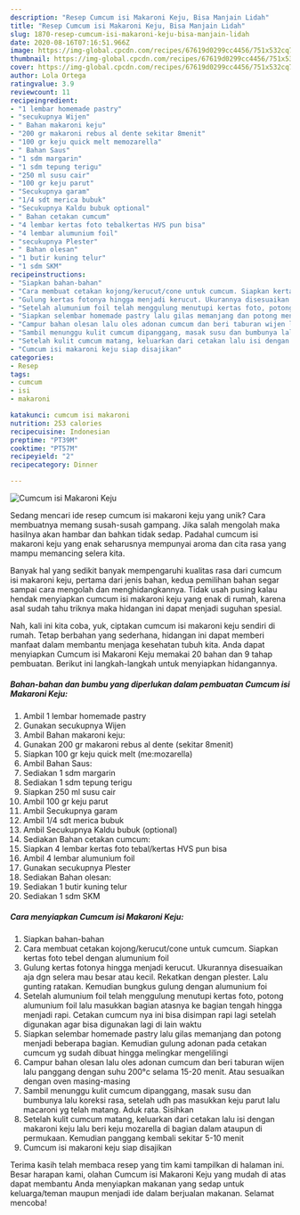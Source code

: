 ```yaml
---
description: "Resep Cumcum isi Makaroni Keju, Bisa Manjain Lidah"
title: "Resep Cumcum isi Makaroni Keju, Bisa Manjain Lidah"
slug: 1870-resep-cumcum-isi-makaroni-keju-bisa-manjain-lidah
date: 2020-08-16T07:16:51.966Z
image: https://img-global.cpcdn.com/recipes/67619d0299cc4456/751x532cq70/cumcum-isi-makaroni-keju-foto-resep-utama.jpg
thumbnail: https://img-global.cpcdn.com/recipes/67619d0299cc4456/751x532cq70/cumcum-isi-makaroni-keju-foto-resep-utama.jpg
cover: https://img-global.cpcdn.com/recipes/67619d0299cc4456/751x532cq70/cumcum-isi-makaroni-keju-foto-resep-utama.jpg
author: Lola Ortega
ratingvalue: 3.9
reviewcount: 11
recipeingredient:
- "1 lembar homemade pastry"
- "secukupnya Wijen"
- " Bahan makaroni keju"
- "200 gr makaroni rebus al dente sekitar 8menit"
- "100 gr keju quick melt memozarella"
- " Bahan Saus"
- "1 sdm margarin"
- "1 sdm tepung terigu"
- "250 ml susu cair"
- "100 gr keju parut"
- "Secukupnya garam"
- "1/4 sdt merica bubuk"
- "Secukupnya Kaldu bubuk optional"
- " Bahan cetakan cumcum"
- "4 lembar kertas foto tebalkertas HVS pun bisa"
- "4 lembar alumunium foil"
- "secukupnya Plester"
- " Bahan olesan"
- "1 butir kuning telur"
- "1 sdm SKM"
recipeinstructions:
- "Siapkan bahan-bahan"
- "Cara membuat cetakan kojong/kerucut/cone untuk cumcum. Siapkan kertas foto tebel dengan alumunium foil"
- "Gulung kertas fotonya hingga menjadi kerucut. Ukurannya disesuaikan aja dgn selera mau besar atau kecil. Rekatkan dengan plester. Lalu gunting ratakan. Kemudian bungkus gulung dengan alumunium foi"
- "Setelah alumunium foil telah menggulung menutupi kertas foto, potong alumunium foil lalu masukkan bagian atasnya ke bagian tengah hingga menjadi rapi. Cetakan cumcum nya ini bisa disimpan rapi lagi setelah digunakan agar bisa digunakan lagi di lain waktu"
- "Siapkan selembar homemade pastry lalu gilas memanjang dan potong menjadi beberapa bagian. Kemudian gulung adonan pada cetakan cumcum yg sudah dibuat hingga melingkar mengelilingi"
- "Campur bahan olesan lalu oles adonan cumcum dan beri taburan wijen lalu panggang dengan suhu 200°c selama 15-20 menit. Atau sesuaikan dengan oven masing-masing"
- "Sambil menunggu kulit cumcum dipanggang, masak susu dan bumbunya lalu koreksi rasa, setelah udh pas masukkan keju parut lalu macaroni yg telah matang. Aduk rata. Sisihkan"
- "Setelah kulit cumcum matang, keluarkan dari cetakan lalu isi dengan makaroni keju lalu beri keju mozarella di bagian dalam ataupun di permukaan. Kemudian panggang kembali sekitar 5-10 menit"
- "Cumcum isi makaroni keju siap disajikan"
categories:
- Resep
tags:
- cumcum
- isi
- makaroni

katakunci: cumcum isi makaroni 
nutrition: 253 calories
recipecuisine: Indonesian
preptime: "PT39M"
cooktime: "PT57M"
recipeyield: "2"
recipecategory: Dinner

---
```



![Cumcum isi Makaroni Keju](https://img-global.cpcdn.com/recipes/67619d0299cc4456/751x532cq70/cumcum-isi-makaroni-keju-foto-resep-utama.jpg)

Sedang mencari ide resep cumcum isi makaroni keju yang unik? Cara membuatnya memang susah-susah gampang. Jika salah mengolah maka hasilnya akan hambar dan bahkan tidak sedap. Padahal cumcum isi makaroni keju yang enak seharusnya mempunyai aroma dan cita rasa yang mampu memancing selera kita.



Banyak hal yang sedikit banyak mempengaruhi kualitas rasa dari cumcum isi makaroni keju, pertama dari jenis bahan, kedua pemilihan bahan segar sampai cara mengolah dan menghidangkannya. Tidak usah pusing kalau hendak menyiapkan cumcum isi makaroni keju yang enak di rumah, karena asal sudah tahu triknya maka hidangan ini dapat menjadi suguhan spesial.


Nah, kali ini kita coba, yuk, ciptakan cumcum isi makaroni keju sendiri di rumah. Tetap berbahan yang sederhana, hidangan ini dapat memberi manfaat dalam membantu menjaga kesehatan tubuh kita. Anda dapat menyiapkan Cumcum isi Makaroni Keju memakai 20 bahan dan 9 tahap pembuatan. Berikut ini langkah-langkah untuk menyiapkan hidangannya.

<!--inarticleads1-->

##### Bahan-bahan dan bumbu yang diperlukan dalam pembuatan Cumcum isi Makaroni Keju:

1. Ambil 1 lembar homemade pastry
1. Gunakan secukupnya Wijen
1. Ambil  Bahan makaroni keju:
1. Gunakan 200 gr makaroni rebus al dente (sekitar 8menit)
1. Siapkan 100 gr keju quick melt (me:mozarella)
1. Ambil  Bahan Saus:
1. Sediakan 1 sdm margarin
1. Sediakan 1 sdm tepung terigu
1. Siapkan 250 ml susu cair
1. Ambil 100 gr keju parut
1. Ambil Secukupnya garam
1. Ambil 1/4 sdt merica bubuk
1. Ambil Secukupnya Kaldu bubuk (optional)
1. Sediakan  Bahan cetakan cumcum:
1. Siapkan 4 lembar kertas foto tebal/kertas HVS pun bisa
1. Ambil 4 lembar alumunium foil
1. Gunakan secukupnya Plester
1. Sediakan  Bahan olesan:
1. Sediakan 1 butir kuning telur
1. Sediakan 1 sdm SKM




<!--inarticleads2-->

##### Cara menyiapkan Cumcum isi Makaroni Keju:

1. Siapkan bahan-bahan
1. Cara membuat cetakan kojong/kerucut/cone untuk cumcum. Siapkan kertas foto tebel dengan alumunium foil
1. Gulung kertas fotonya hingga menjadi kerucut. Ukurannya disesuaikan aja dgn selera mau besar atau kecil. Rekatkan dengan plester. Lalu gunting ratakan. Kemudian bungkus gulung dengan alumunium foi
1. Setelah alumunium foil telah menggulung menutupi kertas foto, potong alumunium foil lalu masukkan bagian atasnya ke bagian tengah hingga menjadi rapi. Cetakan cumcum nya ini bisa disimpan rapi lagi setelah digunakan agar bisa digunakan lagi di lain waktu
1. Siapkan selembar homemade pastry lalu gilas memanjang dan potong menjadi beberapa bagian. Kemudian gulung adonan pada cetakan cumcum yg sudah dibuat hingga melingkar mengelilingi
1. Campur bahan olesan lalu oles adonan cumcum dan beri taburan wijen lalu panggang dengan suhu 200°c selama 15-20 menit. Atau sesuaikan dengan oven masing-masing
1. Sambil menunggu kulit cumcum dipanggang, masak susu dan bumbunya lalu koreksi rasa, setelah udh pas masukkan keju parut lalu macaroni yg telah matang. Aduk rata. Sisihkan
1. Setelah kulit cumcum matang, keluarkan dari cetakan lalu isi dengan makaroni keju lalu beri keju mozarella di bagian dalam ataupun di permukaan. Kemudian panggang kembali sekitar 5-10 menit
1. Cumcum isi makaroni keju siap disajikan




Terima kasih telah membaca resep yang tim kami tampilkan di halaman ini. Besar harapan kami, olahan Cumcum isi Makaroni Keju yang mudah di atas dapat membantu Anda menyiapkan makanan yang sedap untuk keluarga/teman maupun menjadi ide dalam berjualan makanan. Selamat mencoba!
